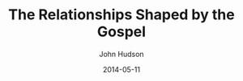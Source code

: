 ---
layout: post
passage: "Colossians 3:18 - 4:1"
title:  "The Relationships Shaped by the Gospel"
author:  "John Hudson"
date:   "2014-05-11"
categories: "Colossians"
---